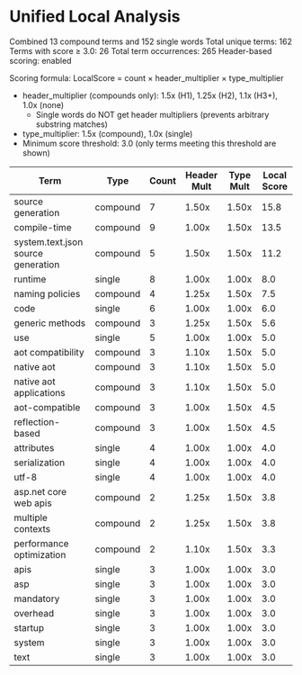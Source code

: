 # Unified Local Analysis

Combined 13 compound terms and 152 single words
Total unique terms: 162
Terms with score ≥ 3.0: 26
Total term occurrences: 265
Header-based scoring: enabled

Scoring formula: LocalScore = count × header_multiplier × type_multiplier
- header_multiplier (compounds only): 1.5x (H1), 1.25x (H2), 1.1x (H3+), 1.0x (none)
  - Single words do NOT get header multipliers (prevents arbitrary substring matches)
- type_multiplier: 1.5x (compound), 1.0x (single)
- Minimum score threshold: 3.0 (only terms meeting this threshold are shown)

| Term | Type | Count | Header Mult | Type Mult | Local Score |
|------|------|-------|-------------|-----------|-------------|
| source generation | compound | 7 | 1.50x | 1.50x | 15.8 |
| compile-time | compound | 9 | 1.00x | 1.50x | 13.5 |
| system.text.json source generation | compound | 5 | 1.50x | 1.50x | 11.2 |
| runtime | single | 8 | 1.00x | 1.00x | 8.0 |
| naming policies | compound | 4 | 1.25x | 1.50x | 7.5 |
| code | single | 6 | 1.00x | 1.00x | 6.0 |
| generic methods | compound | 3 | 1.25x | 1.50x | 5.6 |
| use | single | 5 | 1.00x | 1.00x | 5.0 |
| aot compatibility | compound | 3 | 1.10x | 1.50x | 5.0 |
| native aot | compound | 3 | 1.10x | 1.50x | 5.0 |
| native aot applications | compound | 3 | 1.10x | 1.50x | 5.0 |
| aot-compatible | compound | 3 | 1.00x | 1.50x | 4.5 |
| reflection-based | compound | 3 | 1.00x | 1.50x | 4.5 |
| attributes | single | 4 | 1.00x | 1.00x | 4.0 |
| serialization | single | 4 | 1.00x | 1.00x | 4.0 |
| utf-8 | single | 4 | 1.00x | 1.00x | 4.0 |
| asp.net core web apis | compound | 2 | 1.25x | 1.50x | 3.8 |
| multiple contexts | compound | 2 | 1.25x | 1.50x | 3.8 |
| performance optimization | compound | 2 | 1.10x | 1.50x | 3.3 |
| apis | single | 3 | 1.00x | 1.00x | 3.0 |
| asp | single | 3 | 1.00x | 1.00x | 3.0 |
| mandatory | single | 3 | 1.00x | 1.00x | 3.0 |
| overhead | single | 3 | 1.00x | 1.00x | 3.0 |
| startup | single | 3 | 1.00x | 1.00x | 3.0 |
| system | single | 3 | 1.00x | 1.00x | 3.0 |
| text | single | 3 | 1.00x | 1.00x | 3.0 |

